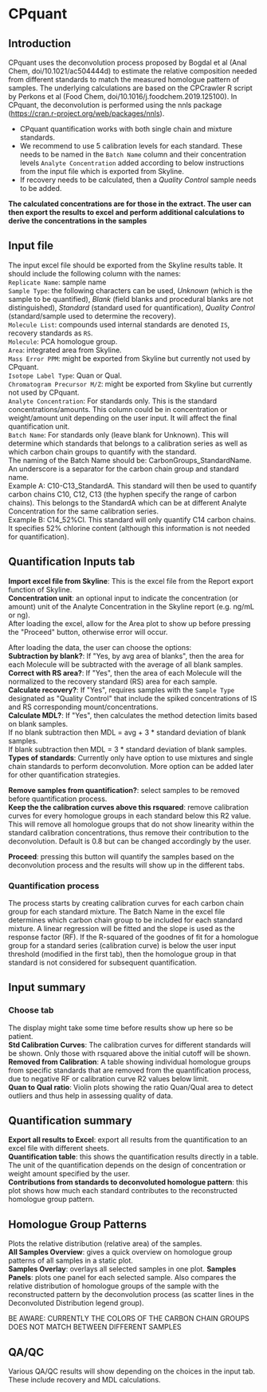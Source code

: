 
# CPquant
  
  
## Introduction    
CPquant uses the deconvolution process proposed by Bogdal et al (Anal Chem, doi/10.1021/ac504444d) to estimate 
the relative composition needed from different standards to match the measured homologue pattern of samples. 
The underlying calculations are based on the CPCrawler R script by Perkons et al (Food Chem, doi/10.1016/j.foodchem.2019.125100).
In CPquant, the deconvolution is performed using the nnls package (https://cran.r-project.org/web/packages/nnls).  

- CPquant quantification works with both single chain and mixture standards.  
- We recommend to use 5 calibration levels for each standard. These needs to be named in the `Batch Name` column and their concentration levels `Analyte Concentration` added according to below instructions from the input file which is exported from Skyline.  
- If recovery needs to be calculated, then a _Quality Control_ sample needs to be added.

__The calculated concentrations are for those in the extract. The user can then export the results to excel and perform additional calculations to derive the concentrations in the samples__
  
  
## Input file  
The input excel file should be exported from the Skyline results table. It should include the following column with the names:  
`Replicate Name`: sample name  
`Sample Type`: the following characters can be used, _Unknown_ (which is the sample to be quantified), _Blank_ (field blanks and procedural blanks are not distinguished), _Standard_ (standard used for quantification), _Quality Control_ (standard/sample used to determine the recovery).  
`Molecule List`: compounds used internal standards are denoted `IS`, recovery standards as `RS`.  
`Molecule`: PCA homologue group.  
`Area`: integrated area from Skyline.  
`Mass Error PPM`: might be exported from Skyline but currently not used by CPquant.  
`Isotope Label Type`: Quan or Qual.  
`Chromatogram Precursor M/Z`: might be exported from Skyline but currently not used by CPquant.  
`Analyte Concentration`: For standards only. This is the standard concentrations/amounts. This column could be in concentration or weight/amount unit depending on the user input. It will affect the final quantification unit.  
`Batch Name`: For standards only (leave blank for Unknown). This will determine which standards that belongs to a calibration series as well as which carbon chain groups to quantify with the standard.  
The naming of the Batch Name should be: CarbonGroups_StandardName. An underscore is a separator for the carbon chain group and standard name.  
Example A: C10-C13_StandardA. This standard will then be used to quantify carbon chains C10, C12, C13 (the hyphen specify the range of carbon chains). This belongs to the StandardA which can be at different Analyte Concentration for the same calibration series.  
Example B: C14_52%Cl. This standard will only quantify C14 carbon chains. It specifies 52% chlorine content (although this information is not needed for quantification).  
  
  
## Quantification Inputs tab  
__Import excel file from Skyline__: This is the excel file from the Report export function of Skyline.  
__Concentration unit__: an optional input to indicate the concentration (or amount) unit of the Analyte Concentration in the Skyline report (e.g. ng/mL or ng).   
After loading the excel, allow for the Area plot to show up before pressing the "Proceed" button, otherwise error will occur.  

After loading the data, the user can choose the options:  
__Subtraction by blank?__: If "Yes, by avg area of blanks", then the area for each Molecule will be subtracted with the average of all blank samples.  
__Correct with RS area?__: If "Yes", then the area of each Molecule will the normalized to the recovery standard (RS) area for each sample.  
__Calculate recovery?__: If "Yes", requires samples with the `Sample Type` designated as "Quality Control" that include the spiked concentrations of IS and RS corresponding mount/concentrations.  
__Calculate MDL?__: If "Yes", then calculates the method detection limits based on blank samples.  
If no blank subtraction then MDL = avg + 3 * standard deviation of blank samples.  
If blank subtraction then MDL = 3 * standard deviation of blank samples.  
__Types of standards__: Currently only have option to use mixtures and single chain standards to perform deconvolution. More option can be added later for other quantification strategies.  
  
  
__Remove samples from quantification?__: select samples to be removed before quantification process.  
__Keep the the calibration curves above this rsquared__: remove calibration curves for every homologue groups in each standard below this R2 value. 
This will remove all homologue groups that do not show linearity within the standard calibration concentrations, thus remove their contribution to the deconvolution. 
Default is 0.8 but can be changed accordingly by the user.  
  
__Proceed__: pressing this button will quantify the samples based on the deconvolution process and the results will show up in the different tabs.  
  

### Quantification process  
The process starts by creating calibration curves for each carbon chain group for each standard mixture. 
The Batch Name in the excel file determines which carbon chain group to be included for each standard mixture. A linear regression will be fitted and the slope is used as the response factor (RF).
If the R-squared of the goodnes of fit for a homologue group for a standard series (calibration curve) is below the user input threshold (modified in the first tab), then the homologue group in that standard is not considered for subsequent quantification.  



## Input summary    
### Choose tab  
The display might take some time before results show up here so be patient.  
__Std Calibration Curves__: The calibration curves for different standards will be shown. Only those with rsquared above the initial cutoff will be shown.  
__Removed from Calibration__: A table showing individual homologue groups from specific standards that are removed from the quantification process, due to negative RF or calibration curve R2 values below limit.   
__Quan to Qual ratio__: Violin plots showing the ratio Quan/Qual area to detect outliers and thus help in assessing quality of data.  
  
  
## Quantification summary  
__Export all results to Excel__: export all results from the quantification to an excel file with different sheets.  
__Quantification table__: this shows the quantification results directly in a table. The unit of the quantification depends on the design of concentration or weight amount specified by the user.  
__Contributions from standards to deconvoluted homologue pattern__: this plot shows how much each standard contributes to the reconstructed homologue group pattern.  
  
  
## Homologue Group Patterns  
  
Plots the relative distribution (relative area) of the samples.  
__All Samples Overview__: gives a quick overview on homologue group patterns of all samples in a static plot.  
__Samples Overlay__: overlays all selected samples in one plot.
__Samples Panels__: plots one panel for each selected sample. Also compares the relative distribution of homologue groups of the sample with the reconstructed pattern 
by the deconvolution process (as scatter lines in the Deconvoluted Distribution legend group).  

BE AWARE: CURRENTLY THE COLORS OF THE CARBON CHAIN GROUPS DOES NOT MATCH BETWEEN DIFFERENT SAMPLES  
  
  
## QA/QC  
Various QA/QC results will show depending on the choices in the input tab. These include recovery and MDL calculations.  
  









